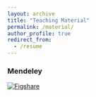 ```yaml
---
layout: archive
title: "Teaching Material"
permalink: /material/
author_profile: true
redirect_from:
  - /resume
---
```


### Mendeley
[![Figshare](https://static.figshare.com/static/img/logo/frame.png)](https://widgets.figshare.com/articles/16543734/embed?show_title=1)
